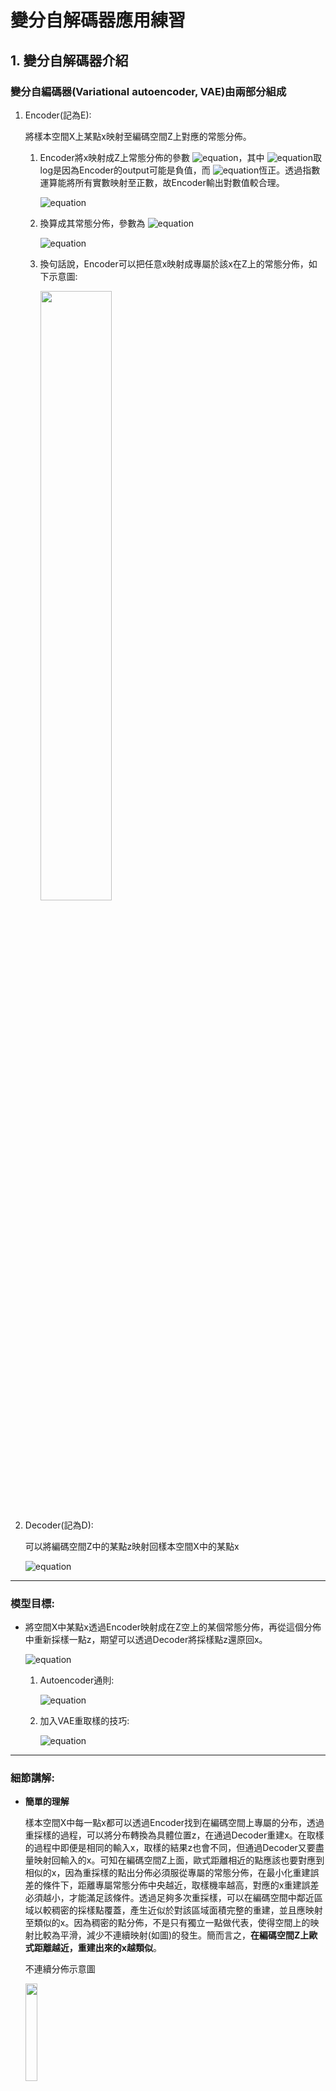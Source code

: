 

# 變分自解碼器應用練習

## 1. 變分自解碼器介紹

### 變分自編碼器(Variational autoencoder, VAE)由兩部分組成

1. Encoder(記為E):

   將樣本空間X上某點x映射至編碼空間Z上對應的常態分佈。
   
   1. Encoder將x映射成Z上常態分佈的參數
      ![equation](https://latex.codecogs.com/svg.latex?\color{blue}\mu,log\sigma^2)，其中
      ![equation](https://latex.codecogs.com/svg.latex?\color{blue}\sigma^2)取log是因為Encoder的output可能是負值，而
      ![equation](https://latex.codecogs.com/svg.latex?\color{blue}\sigma^2)恆正。透過指數運算能將所有實數映射至正數，故Encoder輸出對數值較合理。
   
      ![equation](https://latex.codecogs.com/svg.latex?\color{blue}\mu_{E(x)},log\sigma^2_{E(x)}=E(x))
   
   2. 換算成其常態分佈，參數為
      ![equation](https://latex.codecogs.com/svg.latex?\color{blue}\mu_{E(x)},\sigma^2_{E(x)})
   
      ![equation](https://latex.codecogs.com/svg.latex?\color{blue}N(\mu_{E(x)},\sigma^2_{E(x)}))
   
   3. 換句話說，Encoder可以把任意x映射成專屬於該x在Z上的常態分佈，如下示意圖:
   
      <img src="https://github.com/you-ming-hu/AutoEncoder_Practice/blob/master/images/%E7%9C%8B%E9%BD%8A%E6%A8%99%E6%BA%96%E5%B8%B8%E6%85%8B%E5%88%86%E4%BD%88.png" width="50%" height="50%">

2. Decoder(記為D):

   可以將編碼空間Z中的某點z映射回樣本空間X中的某點x
   
   ![equation](https://latex.codecogs.com/svg.latex?\color{blue}\overline{x}=D(z),\quad%20\overline{x}\in%20X)
   
---

### 模型目標:

- 將空間X中某點x透過Encoder映射成在Z空上的某個常態分佈，再從這個分佈中重新採樣一點z，期望可以透過Decoder將採樣點z還原回x。

   ![equation](https://latex.codecogs.com/svg.latex?\color{blue}find\quad%20E^*,D^*)

   1. Autoencoder通則:
   
      ![equation](https://latex.codecogs.com/svg.latex?\color{blue}E^*,D^*=\underset{E,D}{\operatorname{argmin}}Expect_{x\sim%20Data}[||x-D(E(x))||^2])
   
   2. 加入VAE重取樣的技巧:
   
      ![equation](https://latex.codecogs.com/svg.latex?\color{blue}E^*,D^*=\underset{E,D}{\operatorname{argmin}}Expect_{x\sim%20Data}[||x-D(\mu_{E(x)}+\sigma_{E(x)}*\epsilon)||^2],\quad%20\epsilon\sim%20N(0,1))

---

### 細節講解:

- **簡單的理解**

  樣本空間X中每一點x都可以透過Encoder找到在編碼空間上專屬的分布，透過重採樣的過程，可以將分布轉換為具體位置z，在通過Decoder重建x。在取樣的過程中即便是相同的輸入x，取樣的結果z也會不同，但通過Decoder又要盡量映射回輸入的x。可知在編碼空間Z上面，歐式距離相近的點應該也要對應到相似的x，因為重採樣的點出分佈必須服從專屬的常態分佈，在最小化重建誤差的條件下，距離專屬常態分佈中央越近，取樣機率越高，對應的x重建誤差必須越小，才能滿足該條件。透過足夠多次重採樣，可以在編碼空間中鄰近區域以較稠密的採樣點覆蓋，產生近似於對該區域面積完整的重建，並且應映射至類似的x。因為稠密的點分佈，不是只有獨立一點做代表，使得空間上的映射比較為平滑，減少不連續映射(如圖)的發生。簡而言之，**在編碼空間Z上歐式距離越近，重建出來的x越類似**。

  不連續分佈示意圖
  
  <img src="https://github.com/you-ming-hu/AutoEncoder_Practice/blob/master/images/%E4%B8%8D%E9%80%A3%E7%BA%8C%E5%88%86%E4%BD%88.png"  width="20%" height="20%">

- **重採樣與梯度**
  
  1. 重採樣
     
     從一常態分佈
     ![equation](https://latex.codecogs.com/svg.latex?\color{blue}N_{\mu,\sigma^2})中取樣
     ![equation](https://latex.codecogs.com/svg.latex?\color{blue}x')可以利用標準常態分佈
     ![equation](https://latex.codecogs.com/svg.latex?\color{blue}N_{0,1})的取樣去模擬，其轉換如下:
  
     ![equation](https://latex.codecogs.com/svg.latex?\color{blue}if\quad%20N_{\mu,\sigma^2}(\epsilon')=N_{0,1}(\epsilon),\quad%20then\quad%20\epsilon'=\mu+\epsilon*\sigma)
  
     所以實際上只要從
     ![equation](https://latex.codecogs.com/svg.latex?\color{blue}N_{0,1})取樣
     ![equation](https://latex.codecogs.com/svg.latex?\color{blue}\epsilon)，再換算成
     ![equation](https://latex.codecogs.com/svg.latex?\color{blue}\mu+\epsilon*\sigma)，即等價於從
     ![equation](https://latex.codecogs.com/svg.latex?\color{blue}N_{\mu,\sigma^2})中取樣，示意圖如下:
  
     <img src="https://github.com/you-ming-hu/AutoEncoder_Practice/blob/master/images/%E9%87%8D%E5%8F%96%E6%A8%A3.png" width="20%" height="20%">
     
  2. 梯度求導
     
     (1)![equation](https://latex.codecogs.com/svg.latex?\color{blue}\frac{\partial%20L}{\partial\mu}=\frac{\partial%20L}{\partial\epsilon'}\frac{\partial\epsilon'}{\partial\mu})
     
     (2)![equation](https://latex.codecogs.com/svg.latex?\color{blue}\frac{\partial%20L}{\partial\sigma^2}=\frac{\partial%20L}{\partial\epsilon'}\frac{\partial\epsilon'}{\partial\sigma^2})
     
     即便
     ![equation](https://latex.codecogs.com/svg.latex?\color{blue}\epsilon)是隨機非固定的，但仍可視為一常數，那麼從
     ![equation](https://latex.codecogs.com/svg.latex?\color{blue}\epsilon'=\mu+\epsilon*\sigma)可看出(1),(2)都是可導的，得知**重採樣是一個可導的操作**。

- **分佈限制**

  重建的過程當中，μ會提供確切的位置，因為ε是隨機的，σ*ε則發揮了重取樣的作用。在有限且離散的資料樣本下，對於連續編碼空間上所有鄰近區域，訓練時實際上只能對應到單一的x，而不是對應到相似的x，所以σ無可避免會增加重建誤差。由於σ持續提供誤差，在進行梯度下降時，σ肯定會被越縮越小，以減少重建誤差。σ縮小則失去重取樣的功能，這是非期望的，故在此引入對分佈的限制條件，如數學式及式意圖如下。
  
  ![equation](https://latex.codecogs.com/svg.latex?\color{blue}N(\mu_{E(x)},\sigma^2_{E(x)})\approx%20N(0,1)\qquad%20,x\in%20X\quad%20and%20\quad%20x\sim%20Data)
  
  <img src="https://github.com/you-ming-hu/AutoEncoder_Practice/blob/master/images/%E7%9C%8B%E9%BD%8A%E6%A8%99%E6%BA%96%E5%B8%B8%E6%85%8B%E5%88%86%E4%BD%88.png" width="50%" height="50%">

  簡單的想法是:
  
  ![equation](https://latex.codecogs.com/svg.latex?\color{blue}find\quad%20E^*)
  
  ![equation](https://latex.codecogs.com/svg.latex?\color{blue}E^*=\underset{E}{\operatorname{argmin}}Expect_{x\sim%20Data}[L2([\mu_{E(x)},\sigma^2_{E(X)}],[0,1])])
  
  但**VAE有另一種處理法，既然希望兩分佈相似，可以使用KL Divergence量測分佈的差異，數值越小則代表越接近目標分佈N(0,1)**，故改成以下:
  
  ![equation](https://latex.codecogs.com/svg.latex?\color{blue}find\quad%20E^*)
  
  ![equation](https://latex.codecogs.com/svg.latex?\color{blue}E^*=\underset{E}{\operatorname{argmin}}Expect_{x\sim%20Data}[KLD(N(0,1),N(\mu_{E(x)},\sigma^2_{E(x)}))])
  
  ![equation](https://latex.codecogs.com/svg.latex?\color{blue}KLD(N(0,1),N(\mu_{E(x)},\sigma^2_{E(x)}))=\frac{1}{2}(-log\sigma_{E(x)}^2+\mu^2_{E(x)}+\sigma^2_{E(x)}-1))
  
  化簡過程參考 \quad 苏剑林. (Mar. 18, 2018). 《变分自编码器（一）：原来是这么一回事 》
  
  ![equation](https://latex.codecogs.com/svg.latex?\color{blue}E^*=\underset{E}{\operatorname{argmin}}Expect_{x\sim%20Data}[\frac{1}{2}(-log\sigma_{E(x)}^2+\mu^2_{E(x)}+\sigma^2_{E(x)}-1)])
  
  故總誤差函數除了重建誤差之外，還須包含資料點映射的分佈和標準常態分佈的差異，一個數學式正確，但邏輯及上不完整的想法，就是直接把兩者相加，於是整個模型改為以下:
  
  ![equation](https://latex.codecogs.com/svg.latex?\color{blue}find\quad%20E^*,D^*)
  
  ![equation](https://latex.codecogs.com/svg.latex?\color{blue}E^*,D^*=\underset{E,D}{\operatorname{argmin}}Expect_{x\sim%20Data}[ReconstructError+KLD],\quad\epsilon\sim%20N(0,1))
  
  ![equation](https://latex.codecogs.com/svg.latex?\color{blue}ReconstructError=||x-D(\mu_{E(x)}+\sigma_{E(x)}*\epsilon)||^2)
  
  ![equation](https://latex.codecogs.com/svg.latex?\color{blue}KLD=\frac{1}{2}(-log\sigma_{E(x)}^2+\mu^2_{E(x)}+\sigma^2_{E(x)}-1))
  
  正確的推導參考《变分自编码器（二）：从贝叶斯观点出发 》，這邊解釋為甚麼重建誤差和KL Divergence可以相加。

  另外對於分佈的限制並不僅限於使用KL Divergence，參考《变分自编码器（三）：这样做为什么能成？ 》，裡面提及靠單一採樣點估測其專屬常態分佈與標準常態分佈N(0,1)差異的方法，且與KL Divergence是等價的，實現程式碼在參考文獻Convolutional Variational Autoencoder中Define the loss function and the optimizer部分可以找到。

- **多變數常態分佈**

  前述所有的公式僅提及單變數常態分佈，但實際上編碼空間Z是多維的，事實上VAE中的Encoder所映射的分佈是假定多維度且各維度獨立的常態分佈。

  **在各維度獨立的條件下，把各維度的KLDivergence總合起來即可，若非獨立則不能這樣算，原來的KLDivergence修改為下式**。
  
  ![equation](https://latex.codecogs.com/svg.latex?\color{blue}KLD(N(0,1),N(\mu_{E(x)},\sigma^2_{E(x)}))=\frac{1}{2}\sum_{i=1}^{d}(-log\sigma_{E(x)i}^2+\mu^2_{E(x)i}+\sigma^2_{E(x)i}-1))
  
  ![equation](https://latex.codecogs.com/svg.latex?\color{blue},d=dim(EncodingSpace))
  
  整體模型修改為:
  
  ![equation](https://latex.codecogs.com/svg.latex?\color{blue}find\quad%20E^*,D^*)
  
  ![equation](https://latex.codecogs.com/svg.latex?\color{blue}E^*,D^*=\underset{E,D}{\operatorname{argmin}}Expect_{x\sim%20Data}[ReconstructError+KLD],\quad\epsilon\sim%20N(0,1))
  
  ![equation](https://latex.codecogs.com/svg.latex?\color{blue}ReconstructError=||x-D(\mu_{E(x)}+\sigma_{E(x)}*\epsilon)||^2)
  
  ![equation](https://latex.codecogs.com/svg.latex?\color{blue}KLD=\frac{1}{2}\sum_{i=1}^{d}(-log\sigma_{E(x)}^2+\mu^2_{E(x)}+\sigma^2_{E(x)}-1),\quad%20d=dim(EncodingSpace))

---

### 總結:

完整的數學模型如下

![equation](https://latex.codecogs.com/svg.latex?\color{blue}find\quad%20E^*,D^*)

![equation](https://latex.codecogs.com/svg.latex?\color{blue}E^*,D^*=\underset{E,D}{\operatorname{argmin}}Expect_{x\sim%20Data}[ReconstructError+KLD],\quad\epsilon\sim%20N(0,1))

![equation](https://latex.codecogs.com/svg.latex?\color{blue}ReconstructError=||x-D(\mu_{E(x)}+\sigma_{E(x)}*\epsilon)||^2)

![equation](https://latex.codecogs.com/svg.latex?\color{blue}KLD=\frac{1}{2}\sum_{i=1}^{d}(-log\sigma_{E(x)}^2+\mu^2_{E(x)}+\sigma^2_{E(x)}-1),\quad%20d=dim(EncodingSpace))

VAE即為Encoder與Decoder的組合。

---

參考文獻&圖片引用: 

1. [苏剑林. (Mar. 18, 2018). 《变分自编码器（一）：原来是这么一回事 》]( https://spaces.ac.cn/archives/5253)
2. [苏剑林. (Mar. 28, 2018). 《变分自编码器（二）：从贝叶斯观点出发 》]( https://spaces.ac.cn/archives/5343)
3. [苏剑林. (Apr. 03, 2018). 《变分自编码器（三）：这样做为什么能成？ 》]( https://spaces.ac.cn/archives/5383)
4. [Convolutional Variational Autoencoder](https://www.tensorflow.org/tutorials/generative/cvae)

## 2. 應用練習

**資料來源:** https://www.kaggle.com/c/house-prices-advanced-regression-techniques/overview

**程式碼架構:**

```
├─ Variational_AutoEncoder.ipynb : 模型實現
├─ data_description.txt
├─ test.csv
└─ train.csv
```

---

## 發想:

房子在建造的時候可能會有某些特定的配置，像是越多的房間也有較高的機會搭配越多的衛浴設備，甚至可以進行聚類，例如:二房一衛、四房兩衛等等的配置。然而這些配置也會影響房價，像是四房比二房貴的機率比較高。最終可以從潛變量空間中約略預測房價。那麼在類別變項中或許也有這樣的組合，並且對於房價有預測能力。
## 理論:
若一群資料點在高維度空間中有某種分布，且該分布可以用較低的維度表達，則可以訓練VAE將資料點投影進低維度空間，再從低維度空間重建輸入資料。
換句話說，可以透過VAE建立能夠儲存資訊的低維度空間，且給定一個位於該低維空間中的點可以反推其在高維度空間中的位置。

## 假設:
若房屋的類別變項具備某種特定分布，應該可以輸入至VAE在重建回來，同時在潛變量空間中存在有意義的分布，或許跟房價有某種程度上應對關係。
## 模型意義:
這是一個非監督式學習。因為不需要用到答案(這裡是SalePrice)，所以可以把訓練跟測試資料都拿來使用，不浪費測試資料，也比較不須擔心對SalePrice的過度擬合。若可以在潛變量空間上看出房價的分布，基本上可以確定類別變項對房價是有影響的，畢竟訓練過程模型沒有對房價進行推論，不可能從中學到關於房價的任何資訊。

## 結論:

1. **確實可以透過VAE進行壓縮再重建。**訓練過程中訓練資料集和驗證資料集的重構誤差均呈下降趨勢，訓練資料集重構誤差下降得知VAE可以在訓練資料集上進行壓縮與重建，另外驗證資料集重構誤差下降，可以排除訓VAE在練資料集上過度擬合的可能，確定利用此方法是有泛化能力的。訓練過程如下圖片，訓練資料集重構誤差(reconstruct)，驗證資料集重構誤差(val_reconstruct):

   1. 使用原文的loss的結果

      <img src="https://github.com/you-ming-hu/AutoEncoder_Practice/blob/master/images/encode-original.png" alt="encode-original" width="38%" height="38%"/>

   2. 使用單一點抽樣估計loss的結果

      <img src="https://github.com/you-ming-hu/AutoEncoder_Practice/blob/master/images/encoding-resample.png" alt="encoding-resample" width="38%" height="38%" />

2. **確實可以在編碼空間上看出房價的分布趨勢**，而該趨勢不是隨機分布，即便模型本身沒有使用過房價進行學習。合併利用訓練資料集(已去除SalePrice欄位)和驗證資料集的類別變項，經過VAE映射至編碼空間，繪製出映射在編碼空間上的散佈圖，並且依照房價對數值進行上色，查看是否呈現有意義的分布，結果如下圖。

   1. 使用原文的loss的結果

      ![train-original](https://github.com/you-ming-hu/AutoEncoder_Practice/blob/master/images/train-original.png)

   2. 使用單一點抽樣估計loss的結果

      ![train-resample](https://github.com/you-ming-hu/AutoEncoder_Practice/blob/master/images/train-resample.png)

## 訓練心得:

1. 訓練的過程中，一開始所有的點都集中在中央，且房價也沒辦法呈現有意義的分布。原本以為是這方法本身不可行，或是Enoceder或Decoder不夠深沒辦法正確學習或是太深導致梯度消失，試圖調整Encoder和Decoder的深度、加入residual block、activation function避免使用sigmoid造成梯度消失、不同optimizer及learning rate，但是都沒有辦法達到理想的結果。後來想到，Loss = ReconstuctError + KLDivergence，雖然Loss內的兩項是不可獨立討論的，但我想到KLDivergence這項有可能對於所有分布向標準常態分布看齊N(0,1)過於強烈，導致所有的點集中在中央，所以我試著加入超參數去調整KLDivergence的比例，當係數約為0.005時會有比較好的結果。

2. 使用兩種概念的loss function確實能達到類似的結果，可以說是在這個主題上兩者幾乎是等價的。

---

## 備註:

本練習在設計的時候考慮到若此演算法應用到真實情境中，新的資料可能在某個類別變項有缺失值，可是訓練資料在該類別變相沒有缺失值，所以在進行one-hot-encoding的時候不會讓缺失值在新增一類，而是讓該類別變項轉換的one-hot-encoding內容均為0，也就是pd.get_dummies的參數dummy_na=False，這樣在為來發生這個問題的時候資料能夠相容。另外若未來經過one-hot-encoding新增了訓練資料集沒有的欄位，輸入時會先被丟棄，以維持原本模型能夠接受的輸入，待模型重新訓練後方能納入新的欄位。
